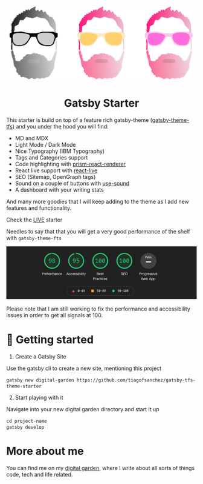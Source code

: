 ![](content/images/group_logo.png)

<center> <h1>Gatsby Starter</h1> </center>

This starter is build on top of a feature rich gatsby-theme ([gatsby-theme-tfs](https://github.com/tiagofsanchez/gatsby-themes/tree/master/themes/gatsby-theme-tfs)) and you under the hood you will find: 
- MD and MDX 
- Light Mode / Dark Mode 
- Nice Typography (IBM Typography)
- Tags and Categories support
- Code highlighting with [prism-react-renderer](https://www.npmjs.com/package/prism-react-renderer)
- React live support with [react-live](https://github.com/FormidableLabs/react-live)
- SEO (Sitemap, OpenGraph tags)
- Sound on a couple of buttons with [use-sound](https://github.com/joshwcomeau/use-sound)
- A dashboard with your writing stats

And many more goodies that I will keep adding to the theme as I add new features and functionality.

Check the [LIVE](https://gatsby-tfs-theme-starter.netlify.app/) starter

Needles to say that that you will get a very good performance of the shelf with `gatsby-theme-fts`

![](./content/images/lighthouse.png)

Please note that I am still working to fix the performance and accessibility issues in order to get all signals at 100.  

# 🚀 Getting started 

1. Create a Gatsby Site 

Use the gatsby cli to create a new site, mentioning this project

```
gatsby new digital-garden https://github.com/tiagofsanchez/gatsby-tfs-theme-starter
```

2. Start playing with it 

Navigate into your new digital garden directory and start it up

```
cd project-name
gatsby develop
```

# More about me
You can find me on my [digital garden](https://www.tiagofsanchez.com/), where I write about all sorts of things code, tech and life related.